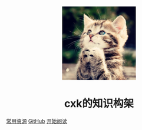 <p align="center">
<img src="back_img/backg.jpg" width="200" height="200"/>
</p>
<h1 align="center">cxk的知识构架</h1>

[常用资源](https://shimo.im/docs/MuiACIg1HlYfVxrj/)
[GitHub](https://github.com/xkunchen)
[开始阅读](#cxk的知识构架)




